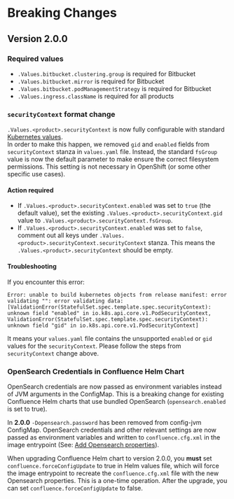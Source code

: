 # Breaking Changes

## Version 2.0.0

### Required values

* `.Values.bitbucket.clustering.group` is required for Bitbucket
* `.Values.bitbucket.mirror` is required for Bitbucket
* `.Values.bitbucket.podManagementStrategy` is required for Bitbucket
* `.Values.ingress.className` is required for all products

### `securityContext` format change
`.Values.<product>.securityContext` is now fully configurable with standard [Kubernetes values](https://kubernetes.io/docs/tasks/configure-pod-container/security-context/).    
In order to make this happen, we removed `gid` and `enabled` fields from `securityContext` stanza in `values.yaml` file. 
Instead, the standard `fsGroup` value is now the default parameter to make ensure the correct filesystem permissions. This setting is not necessary in OpenShift (or some other specific use cases).

#### Action required

- If `.Values.<product>.securityContext.enabled` was set to `true` (the default value), set the existing `.Values.<product>.securityContext.gid` value to `.Values.<product>.securityContext.fsGroup`.
- If `.Values.<product>.securityContext.enabled` was set to `false`, comment out all keys under `.Values.<product>.securityContext.securityContext` stanza. This means the `.Values.<product>.securityContext` should be empty.

#### Troubleshooting

If you encounter this error:

```
Error: unable to build kubernetes objects from release manifest: error validating "": error validating data: [ValidationError(StatefulSet.spec.template.spec.securityContext): unknown field "enabled" in io.k8s.api.core.v1.PodSecurityContext, ValidationError(StatefulSet.spec.template.spec.securityContext): unknown field "gid" in io.k8s.api.core.v1.PodSecurityContext]
```

It means your `values.yaml` file contains the unsupported `enabled` or `gid` values for the `securityContext`. Please follow the steps from `securityContext` change above.

### OpenSearch Credentials in Confluence Helm Chart

OpenSearch credentials are now passed as environment variables instead of JVM arguments in the ConfigMap. This is a breaking change for existing Confluence Helm charts that use bundled OpenSearch (`opensearch.enabled` is set to true).

In **2.0.0** `-Dopensearch.password` has been removed from config-jvm ConfigMap. OpenSearch credentials and other relevant settings are now passed as environment variables and written to `confluence.cfg.xml` in the image entrypoint (See: [Add Opensearch properties](https://bitbucket.org/atlassian-docker/docker-atlassian-confluence-server/pull-requests/192/overview)).

When upgrading Confluence Helm chart to version 2.0.0, you **must** set `confluence.forceConfigUpdate` to true in Helm values file, which will force the image entrypoint to recreate the `confluence.cfg.xml` file with the new Opensearch properties.
This is a one-time operation. After the upgrade, you can set `confluence.forceConfigUpdate` to false.
